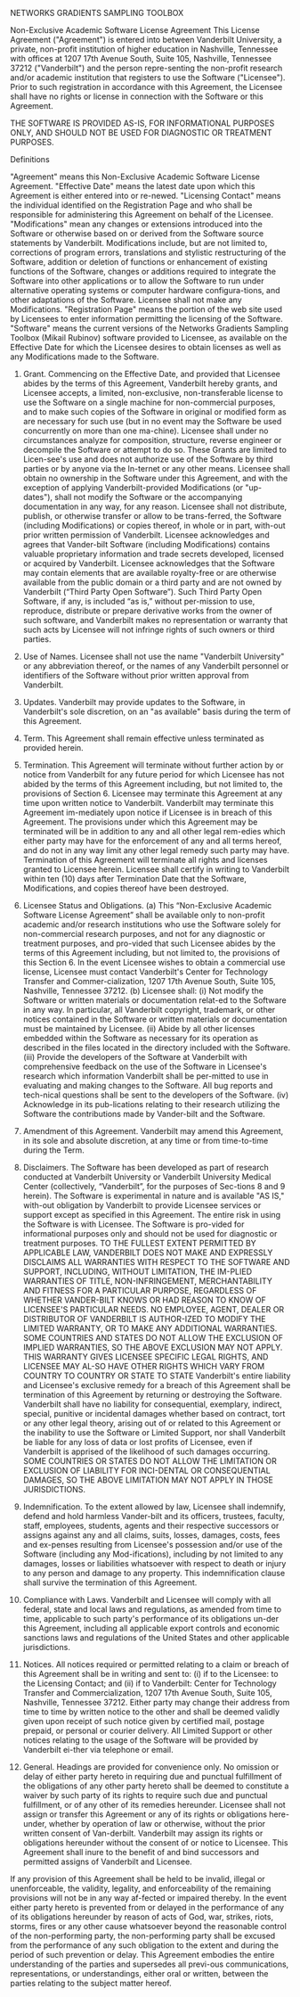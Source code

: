 NETWORKS GRADIENTS SAMPLING TOOLBOX

Non-Exclusive Academic Software License Agreement
This License Agreement ("Agreement") is entered into between Vanderbilt University, a private, non-profit institution of higher education in Nashville, Tennessee with offices at 1207 17th Avenue South, Suite 105, Nashville, Tennessee 37212 ("Vanderbilt") and the person repre-senting the non-profit research and/or academic institution that registers to use the Software ("Licensee"). Prior to such registration in accordance with this Agreement, the Licensee shall have no rights or license in connection with the Software or this Agreement.

THE SOFTWARE IS PROVIDED AS-IS, FOR INFORMATIONAL PURPOSES ONLY, AND SHOULD NOT BE USED FOR DIAGNOSTIC OR TREATMENT PURPOSES.

Definitions

"Agreement" means this Non-Exclusive Academic Software License Agreement.
"Effective Date" means the latest date upon which this Agreement is either entered into or re-newed.
"Licensing Contact" means the individual identified on the Registration Page and who shall be responsible for administering this Agreement on behalf of the Licensee.
"Modifications" mean any changes or extensions introduced into the Software or otherwise based on or derived from the Software source statements by Vanderbilt. Modifications include, but are not limited to, corrections of program errors, translations and stylistic restructuring of the Software, addition or deletion of functions or enhancement of existing functions of the Software, changes or additions required to integrate the Software into other applications or to allow the Software to run under alternative operating systems or computer hardware configura-tions, and other adaptations of the Software. Licensee shall not make any Modifications.
"Registration Page" means the portion of the web site used by Licensees to enter information permitting the licensing of the Software.
"Software" means the current versions of the Networks Gradients Sampling Toolbox (Mikail Rubinov) software provided to Licensee, as available on the Effective Date for which the Licensee desires to obtain licenses as well as any Modifications made to the Software.

1.	Grant.
Commencing on the Effective Date, and provided that Licensee abides by the terms of this Agreement, Vanderbilt hereby grants, and Licensee accepts, a limited, non-exclusive, non-transferable license to use the Software on a single machine for non-commercial purposes, and to make such copies of the Software in original or modified form as are necessary for such use (but in no event may the Software be used concurrently on more than one ma-chine). Licensee shall under no circumstances analyze for composition, structure, reverse engineer or decompile the Software or attempt to do so. These Grants are limited to Licen-see's use and does not authorize use of the Software by third parties or by anyone via the In-ternet or any other means. Licensee shall obtain no ownership in the Software under this Agreement, and with the exception of applying Vanderbilt-provided Modifications (or "up-dates"), shall not modify the Software or the accompanying documentation in any way, for any reason. Licensee shall not distribute, publish, or otherwise transfer or allow to be trans-ferred, the Software (including Modifications) or copies thereof, in whole or in part, with-out prior written permission of Vanderbilt. Licensee acknowledges and agrees that Vander-bilt Software (including Modifications) contains valuable proprietary information and trade secrets developed, licensed or acquired by Vanderbilt. Licensee acknowledges that the Software may contain elements that are available royalty-free or are otherwise available from the public domain or a third party and are not owned by Vanderbilt (“Third Party Open Software”).  Such Third Party Open Software, if any, is included “as is,” without per-mission to use, reproduce, distribute or prepare derivative works from the owner of such software, and Vanderbilt makes no representation or warranty that such acts by Licensee will not infringe rights of such owners or third parties.

2.	Use of Names.
Licensee shall not use the name "Vanderbilt University" or any abbreviation thereof, or the names of any Vanderbilt personnel or identifiers of the Software without prior written approval from Vanderbilt.

3.	Updates.
Vanderbilt may provide updates to the Software, in Vanderbilt's sole discretion, on an "as available" basis during the term of this Agreement.

4.	Term.
This Agreement shall remain effective unless terminated as provided herein.

5.	Termination.
This Agreement will terminate without further action by or notice from Vanderbilt for any future period for which Licensee has not abided by the terms of this Agreement including, but not limited to, the provisions of Section 6. Licensee may terminate this Agreement at any time upon written notice to Vanderbilt. Vanderbilt may terminate this Agreement im-mediately upon notice if Licensee is in breach of this Agreement. The provisions under which this Agreement may be terminated will be in addition to any and all other legal rem-edies which either party may have for the enforcement of any and all terms hereof, and do not in any way limit any other legal remedy such party may have. Termination of this Agreement will terminate all rights and licenses granted to Licensee herein. Licensee shall certify in writing to Vanderbilt within ten (10) days after Termination Date that the Software, Modifications, and copies thereof have been destroyed.

6.	Licensee Status and Obligations.
    (a) This “Non-Exclusive Academic Software License Agreement” shall be available only to non-profit academic and/or research institutions who use the Software solely for non-commercial research purposes, and not for any diagnostic or treatment purposes, and pro-vided that such Licensee abides by the terms of this Agreement including, but not limited to, the provisions of this Section 6. In the event Licensee wishes to obtain a commercial use license, Licensee must contact Vanderbilt's Center for Technology Transfer and Commer-cialization, 1207 17th Avenue South, Suite 105, Nashville, Tennessee 37212.
  	(b) Licensee shall: (i) Not modify the Software or written materials or documentation relat-ed to the Software in any way. In particular, all Vanderbilt copyright, trademark, or other notices contained in the Software or written materials or documentation must be maintained by Licensee. (ii) Abide by all other licenses embedded within the Software as necessary for its operation as described in the files located in the directory included with the Software. (iii) Provide the developers of the Software at Vanderbilt with comprehensive feedback on the use of the Software in Licensee's research which information Vanderbilt shall be per-mitted to use in evaluating and making changes to the Software. All bug reports and tech-nical questions shall be sent to the developers of the Software. (iv) Acknowledge in its pub-lications relating to their research utilizing the Software the contributions made by Vander-bilt and the Software.

7.	Amendment of this Agreement. 
Vanderbilt may amend this Agreement, in its sole and absolute discretion, at any time or from time-to-time during the Term.

8.	Disclaimers.
The Software has been developed as part of research conducted at Vanderbilt University or Vanderbilt University Medical Center (collectively, “Vanderbilt”, for the purposes of Sec-tions 8 and 9 herein). The Software is experimental in nature and is available "AS IS," with-out obligation by Vanderbilt to provide Licensee services or support except as specified in this Agreement. The entire risk in using the Software is with Licensee. The Software is pro-vided for informational purposes only and should not be used for diagnostic or treatment purposes. TO THE FULLEST EXTENT PERMITTED BY APPLICABLE LAW, VANDERBILT DOES NOT MAKE AND EXPRESSLY DISCLAIMS ALL WARRANTIES WITH RESPECT TO THE SOFTWARE AND SUPPORT, INCLUDING, WITHOUT LIMITATION, THE IM-PLIED WARRANTIES OF TITLE, NON-INFRINGEMENT, MERCHANTABILITY AND FITNESS FOR A PARTICULAR PURPOSE, REGARDLESS OF WHETHER VANDER-BILT KNOWS OR HAD REASON TO KNOW OF LICENSEE'S PARTICULAR NEEDS. NO EMPLOYEE, AGENT, DEALER OR DISTRIBUTOR OF VANDERBILT IS AUTHOR-IZED TO MODIFY THE LIMITED WARRANTY, OR TO MAKE ANY ADDITIONAL WARRANTIES. SOME COUNTRIES AND STATES DO NOT ALLOW THE EXCLUSION OF IMPLIED WARRANTIES, SO THE ABOVE EXCLUSION MAY NOT APPLY. THIS WARRANTY GIVES LICENSEE SPECIFIC LEGAL RIGHTS, AND LICENSEE MAY AL-SO HAVE OTHER RIGHTS WHICH VARY FROM COUNTRY TO COUNTRY OR STATE TO STATE Vanderbilt's entire liability and Licensee's exclusive remedy for a breach of this Agreement shall be termination of this Agreement by returning or destroying the Software. Vanderbilt shall have no liability for consequential, exemplary, indirect, special, punitive or incidental damages whether based on contract, tort or any other legal theory, arising out of or related to this Agreement or the inability to use the Software or Limited Support, nor shall Vanderbilt be liable for any loss of data or lost profits of Licensee, even if Vanderbilt is apprised of the likelihood of such damages occurring. SOME COUNTRIES OR STATES DO NOT ALLOW THE LIMITATION OR EXCLUSION OF LIABILITY FOR INCI-DENTAL OR CONSEQUENTIAL DAMAGES, SO THE ABOVE LIMITATION MAY NOT APPLY IN THOSE JURISDICTIONS.

9.	Indemnification.
To the extent allowed by law, Licensee shall indemnify, defend and hold harmless Vander-bilt and its officers, trustees, faculty, staff, employees, students, agents and their respective successors or assigns against any and all claims, suits, losses, damages, costs, fees and ex-penses resulting from Licensee's possession and/or use of the Software (including any Mod-ifications), including by not limited to any damages, losses or liabilities whatsoever with respect to death or injury to any person and damage to any property. This indemnification clause shall survive the termination of this Agreement.

10.	Compliance with Laws.
Vanderbilt and Licensee will comply with all federal, state and local laws and regulations, as amended from time to time, applicable to such party's performance of its obligations un-der this Agreement, including all applicable export controls and economic sanctions laws and regulations of the United States and other applicable jurisdictions.

11.	Notices.
All notices required or permitted relating to a claim or breach of this Agreement shall be in writing and sent to: (i) if to the Licensee: to the Licensing Contact; and (ii) if to Vanderbilt: Center for Technology Transfer and Commercialization, 1207 17th Avenue South, Suite 105, Nashville, Tennessee 37212. Either party may change their address from time to time by written notice to the other and shall be deemed validly given upon receipt of such notice given by certified mail, postage prepaid, or personal or courier delivery. All Limited Support or other notices relating to the usage of the Software will be provided by Vanderbilt ei-ther via telephone or email.

12.	General. 
Headings are provided for convenience only. No omission or delay of either party hereto in requiring due and punctual fulfillment of the obligations of any other party hereto shall be deemed to constitute a waiver by such party of its rights to require such due and punctual fulfillment, or of any other of its remedies hereunder. 
Licensee shall not assign or transfer this Agreement or any of its rights or obligations here-under, whether by operation of law or otherwise, without the prior written consent of Van-derbilt. Vanderbilt may assign its rights or obligations hereunder without the consent of or notice to Licensee. This Agreement shall inure to the benefit of and bind successors and permitted assigns of Vanderbilt and Licensee. 

If any provision of this Agreement shall be held to be invalid, illegal or unenforceable, the validity, legality, and enforceability of the remaining provisions will not be in any way af-fected or impaired thereby. In the event either party hereto is prevented from or delayed in the performance of any of its obligations hereunder by reason of acts of God, war, strikes, riots, storms, fires or any other cause whatsoever beyond the reasonable control of the non-performing party, the non-performing party shall be excused from the performance of any such obligation to the extent and during the period of such prevention or delay.
This Agreement embodies the entire understanding of the parties and supersedes all previ-ous communications, representations, or understandings, either oral or written, between the parties relating to the subject matter hereof.

